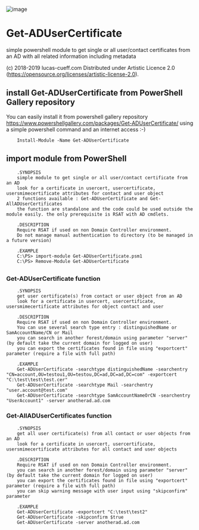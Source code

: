 ![image](https://www.lucas-cueff.com/files/gallery.png)
# Get-ADUserCertificate
simple powershell module to get single or all user/contact certificates from an AD with all related information including metadata

(c) 2018-2019 lucas-cueff.com Distributed under Artistic Licence 2.0 (https://opensource.org/licenses/artistic-license-2.0).

## install Get-ADUserCertificate from PowerShell Gallery repository
You can easily install it from powershell gallery repository
https://www.powershellgallery.com/packages/Get-ADUserCertificate/
using a simple powershell command and an internet access :-) 
```
	Install-Module -Name Get-ADUserCertificate
```

## import module from PowerShell 
```
	.SYNOPSIS 
	simple module to get single or all user/contact certificate from an AD
	look for a certificate in usercert, usercertificate, usersmimecertificate attributes for contact and user object
	2 functions available : Get-ADUserCertificate and Get-AllADUserCertificates
	the function are standalone and the code could be used outside the module easily. the only prerequisite is RSAT with AD cmdlets.

	.DESCRIPTION
	Require RSAT if used on non Domain Controller environment.
	Do not manage manual authentication to directory (to be managed in a future version)

	.EXAMPLE
	C:\PS> import-module Get-ADUserCertificate.psm1
	C:\PS> Remove-Module Get-ADUserCertificate
```

## 
### Get-ADUserCertificate function
```
	.SYNOPSIS 
	get user certificate(s) from contact or user object from an AD
	look for a certificate in usercert, usercertificate, usersmimecertificate attributes for object contact and user

	.DESCRIPTION
	Require RSAT if used on non Domain Controller environment.
	You can use several search type entry : distinguishedName or SamAccountName/CN or Mail
	you can search in another forest/domain using parameter "server" (by default take the current domain for logged on user)
	you can export the certificates found in file using "exportcert" parameter (require a file with full path)

	.EXAMPLE
	Get-ADUserCertificate -searchtype distinguishedName -searchentry "CN=account,OU=testou1,OU=testou,DC=ad,DC=ad,DC=com" -exportcert "C:\test\test\test.cer"
	Get-ADUserCertificate -searchtype Mail -searchentry "user.account@test.com"
	Get-ADUserCertificate -searchtype SamAccountNameOrCN -searchentry "UserAccount1" -server anotherad.ad.com
```

### Get-AllADUserCertificates function
```
	.SYNOPSIS 
	get all user certificate(s) from all contact or user objects from an AD
	look for a certificate in usercert, usercertificate, usersmimecertificate attributes for all contact and user objects

	.DESCRIPTION
	Require RSAT if used on non Domain Controller environment.
	you can search in another forest/domain using parameter "server" (by default take the current domain for logged on user)
	you can export the certificates found in file using "exportcert" parameter (require a file with full path)
	you can skip warning message with user input using "skipconfirm" parameter

	.EXAMPLE
	Get-ADUserCertificate -exportcert "C:\test\test2"
	Get-ADUserCertificate -skipconfirm $true
	Get-ADUserCertificate -server anotherad.ad.com
```
